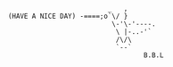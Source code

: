 
                              _   ,
     (HAVE A NICE DAY) -====;o`\/ }
                               \-'\-'----.
                                \ |-..-'`
                                /\/\
                                `--`
                                       B.B.L
